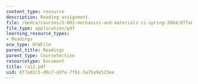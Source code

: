 ```yaml
---
content_type: resource
description: Reading assignment.
file: /media/courses/2-002-mechanics-and-materials-ii-spring-2004/8f7a81c5d0c7a9fe7f615a75a9e523ee_ra12.pdf
file_type: application/pdf
learning_resource_types:
- Readings
ocw_type: OCWFile
parent_title: Readings
parent_type: CourseSection
resourcetype: Document
title: ra12.pdf
uid: 8f7a81c5-d0c7-a9fe-7f61-5a75a9e523ee
---
```

